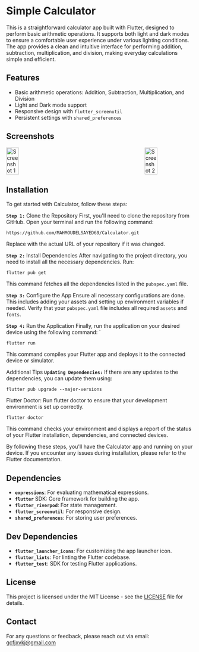 # Simple Calculator

This is a straightforward calculator app built with Flutter, designed to perform basic arithmetic operations. It supports both light and dark modes to ensure a comfortable user experience under various lighting conditions. The app provides a clean and intuitive interface for performing addition, subtraction, multiplication, and division, making everyday calculations simple and efficient.

## Features

- Basic arithmetic operations: Addition, Subtraction, Multiplication, and Division
- Light and Dark mode support
- Responsive design with `flutter_screenutil`
- Persistent settings with `shared_preferences`

## Screenshots
<div style="display: flex; justify-content: space-between;">
  <img src="https://github.com/user-attachments/assets/4a738001-be6a-4b69-8cbc-84edf8f65ab1" alt="Screenshot 1" style="width: 26%;"/>
  <img src="https://github.com/user-attachments/assets/be5e93aa-142f-47c4-83c5-a7d5a0f9ace4" alt="Screenshot 2" style="width: 26%;"/>

</div>

## Installation

To get started with Calculator, follow these steps:

**`Step 1:`** Clone the Repository
First, you'll need to clone the repository from GitHub. Open your terminal and run the following command:
```
https://github.com/MAHMOUDELSAYED69/Calculator.git
```
Replace <repository-url> with the actual URL of your repository if it was changed.

**`Step 2:`** Install Dependencies
After navigating to the project directory, you need to install all the necessary dependencies. Run:
```
flutter pub get
```
This command fetches all the dependencies listed in the `pubspec.yaml` file.

**`Step 3:`** Configure the App
Ensure all necessary configurations are done. This includes adding your assets and setting up environment variables if needed. Verify that your `pubspec.yaml` file includes all required `assets` and `fonts`.

**`Step 4:`** Run the Application
Finally, run the application on your desired device using the following command:
`
```
flutter run
```
This command compiles your Flutter app and deploys it to the connected device or simulator.

Additional Tips
**`Updating Dependencies:`** If there are any updates to the dependencies, you can update them using:
```
flutter pub upgrade --major-versions
```
Flutter Doctor: Run flutter doctor to ensure that your development environment is set up correctly.
```
flutter doctor
```
This command checks your environment and displays a report of the status of your Flutter installation, dependencies, and connected devices.

By following these steps, you'll have the Calculator app and running on your device. If you encounter any issues during installation, please refer to the Flutter documentation.


## Dependencies

- **`expressions`**: For evaluating mathematical expressions.
- **`flutter`** SDK: Core framework for building the app.
- **`flutter_riverpod`**: For state management.
- **`flutter_screenutil`**: For responsive design.
- **`shared_preferences`**: For storing user preferences.

## Dev Dependencies

- **`flutter_launcher_icons`**: For customizing the app launcher icon.
- **`flutter_lints`**: For linting the Flutter codebase.
- **`flutter_test`**: SDK for testing Flutter applications.

## License

This project is licensed under the MIT License - see the [LICENSE](LICENSE) file for details.

## Contact

For any questions or feedback, please reach out via email: [gcfjxvkj@gmail.com](gcfjxvkj@gmail.com)

